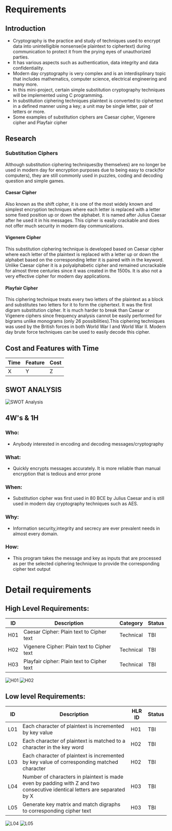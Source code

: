 # Requirements
## Introduction

* Cryptography is the practice and study of techniques used to encrypt data into unintelligible nonsense(ie plaintext to ciphertext) during communication to protect it from the prying eyes of unauthorized parties.
* It has various aspects such as authentication, data integrity and data confidentiality.
* Modern day cryptography is very complex and is an interdisplinary topic that includes mathematics, computer science, electrical engineering and many more.
* In this mini-project, certain simple substitution cryptography techniques will be implemented using C programming.
* In substitution ciphering techniques plaintext is converted to ciphertext in a defined manner using a key; a unit may be single letter, pair of letters or more.
* Some examples of substitution ciphers are Caesar cipher, Vigenere cipher and Playfair cipher

## Research
### Substitution Ciphers

Although substitution ciphering techniques(by themselves) are no longer be used in modern day for encryption purposes due to being easy to crack(for computers), they are still commonly used in puzzles, coding and decoding question and simple games.

#### Caesar Cipher
Also known as the shift cipher, it is one of the most widely known and simplest encryption techniques where each letter is replaced with a letter some fixed position up or down the alphabet. It is named after Julius Caesar after he used it in his messages. This cipher is easily crackable and does not offer much security in modern day communications.

#### Vigenere Cipher
This substitution ciphering technique is developed based on Caesar cipher where each letter of the plaintext is replaced with a letter up or down the alphabet based on the corresponding letter it is paired with in the keyword. Unlike Caesar cipher it is a polyalphabetic cipher and remained uncrackable for almost three centuries since it was created in the 1500s. It is also not a very effective cipher for modern day applications.

#### Playfair Cipher
This ciphering technique treats every two letters of the plaintext as a block and substitutes two letters for it to form the ciphertext. It was the first digram substitution cipher. It is much harder to break than Caesar or Vigenere ciphers since frequency analysis cannot be easily performed for bigrams unlike monograms (only 26 possibilities).This ciphering techniques was used by the British forces in both World War I and World War II. Modern day brute force techniques can be used to easily decode this cipher.

## Cost and Features with Time 
| Time | Feature | Cost |
| ----- | ----- | ----- |
|   X   |   Y   |   Z   |

## SWOT ANALYSIS
![SWOT Analysis](https://github.com/NalinBharathiEaswaramoorthy/StepIn_MiniProject_C/blob/master/1_Requirements/SWOT.png)

## 4W's & 1H

### Who:
* Anybody interested in encoding and decoding messages/cryptography

### What:
* Quickly encrypts messages accurately. It is more reliable than manual encryption that is tedious and error prone

### When:
* Substitution cipher was first used in 80 BCE by Julius Caesar and is still used in modern day cryptography techniques such as AES. 

### Why:
* Information security,integrity and secrecy are ever prevalent needs in almost every domain.

### How:
* This program takes the message and key as inputs that are processed as per the selected ciphering technique to provide the corresponding cipher text output

# Detail requirements
## High Level Requirements: 
| ID | Description | Category | Status | 
| ----- | ----- | ------- | ---------|
| H01 | Caesar Cipher: Plain text to Cipher text | Technical | TBI | 
| H02 | Vigenere Cipher: Plain text to Cipher text | Technical | TBI |
| H03 | Playfair cipher: Plain text to Cipher text | Technical | TBI | 

![H01](https://github.com/NalinBharathiEaswaramoorthy/StepIn_MiniProject_C/blob/master/1_Requirements/H01.jpg)
![H02](https://github.com/NalinBharathiEaswaramoorthy/StepIn_MiniProject_C/blob/master/1_Requirements/H02.jpg)

##  Low level Requirements:
| ID | Description | HLR ID | Status |
| ----- | ----- | ------- | ---------|
| L01 | Each character of plaintext is incremented by key value  | H01 | TBI |
| L02 | Each character of plaintext is matched to a character in the key word  | H02 | TBI |
| L03 | Each character of plaintext is incremented by key value of corresponding matched character | H02 | TBI |
| L04 | Number of characters in plaintext is made even by padding with Z and two consecutive identical letters are separated by X  | H03 | TBI |
| L05 | Generate key matrix and match digraphs to corresponding cipher text | H03 | TBI |

![L04](https://github.com/NalinBharathiEaswaramoorthy/StepIn_MiniProject_C/blob/master/1_Requirements/L04.jpg)
![L05](https://github.com/NalinBharathiEaswaramoorthy/StepIn_MiniProject_C/blob/master/1_Requirements/L05.jpg)
